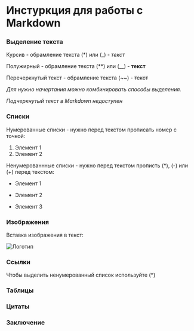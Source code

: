 # Инстуркция для работы с Markdown

### Выделение текста

Курсив - обрамление текста (*) или (_) - *текст*

Полужирный - обрамление текста (**) или (__) - **текст**

Перечеркнутый текст - обрамление текста (~~) - ~~текст~~

_Для нужно начертания можно комбинировать способы выделения._

*Подчеркнутый текст в Markdown недоступен*

### Списки

Нумерованные списки - нужно перед текстом прописать номер с точкой:

1. Элемент 1
2. Элемент 2

Ненумерованнные списки - нужно перед текстом прописть (*), (-) или (+) перед текстом:

+ Элемент 1
- Элемент 2
* Элемент 3

### Изображения

Вставка изображения в текст:

![Логотип](Logo_markdown.png)

### Ссылки

Чтобы выделить ненумерованный список используйте (*)

### Таблицы

### Цитаты

### Заключение

